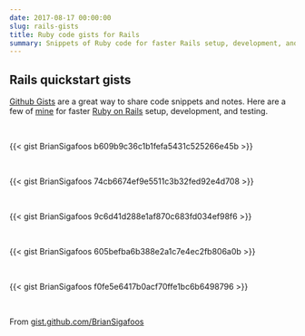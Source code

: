 ```yaml
---
date: 2017-08-17 00:00:00
slug: rails-gists
title: Ruby code gists for Rails
summary: Snippets of Ruby code for faster Rails setup, development, and testing.
---
```


## Rails quickstart gists

[Github Gists](https://gist.github.com/) are a great way to share code snippets
and notes. Here are a few of [mine](https://gist.github.com/BrianSigafoos) for
faster [Ruby on Rails](http://rubyonrails.org/) setup, development, and testing.

&nbsp;

{{< gist BrianSigafoos b609b9c36c1b1fefa5431c525266e45b >}}

&nbsp;

{{< gist BrianSigafoos 74cb6674ef9e5511c3b32fed92e4d708 >}}

&nbsp;

{{< gist BrianSigafoos 9c6d41d288e1af870c683fd034ef98f6 >}}

&nbsp;

{{< gist BrianSigafoos 605befba6b388e2a1c7e4ec2fb806a0b >}}

&nbsp;

{{< gist BrianSigafoos f0fe5e6417b0acf70ffe1bc6b6498796 >}}

&nbsp;

From [gist.github.com/BrianSigafoos](https://gist.github.com/BrianSigafoos)
